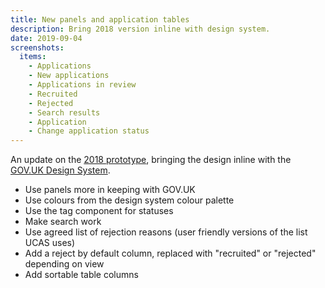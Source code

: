 ```yaml
---
title: New panels and application tables
description: Bring 2018 version inline with design system.
date: 2019-09-04
screenshots:
  items:
    - Applications
    - New applications
    - Applications in review
    - Recruited
    - Rejected
    - Search results
    - Application
    - Change application status
---
```


An update on the [2018 prototype](/manage-teacher-training-applications/fewer-statuses), bringing the design inline with the [GOV.UK Design System](https://design-system.service.gov.uk/).

- Use panels more in keeping with GOV.UK
- Use colours from the design system colour palette
- Use the tag component for statuses
- Make search work
- Use agreed list of rejection reasons (user friendly versions of the list UCAS uses)
- Add a reject by default column, replaced with "recruited" or "rejected" depending on view
- Add sortable table columns
